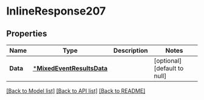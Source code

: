 # InlineResponse207

## Properties
Name | Type | Description | Notes
------------ | ------------- | ------------- | -------------
**Data** | [***MixedEventResultsData**](mixed_event_results_data.md) |  | [optional] [default to null]

[[Back to Model list]](../README.md#documentation-for-models) [[Back to API list]](../README.md#documentation-for-api-endpoints) [[Back to README]](../README.md)

